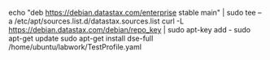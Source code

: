 echo "deb https://debian.datastax.com/enterprise stable main" | sudo tee –a /etc/apt/sources.list.d/datastax.sources.list
curl -L https://debian.datastax.com/debian/repo_key | sudo apt-key add -
sudo apt-get update
sudo apt-get install dse-full
/home/ubuntu/labwork/TestProfile.yaml